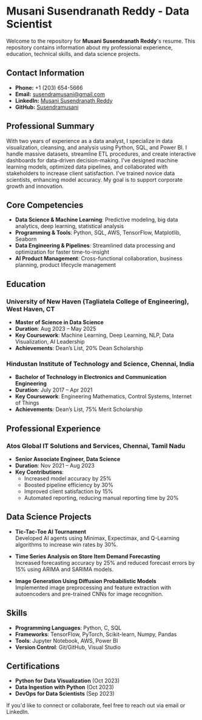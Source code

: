 # Musani Susendranath Reddy - Data Scientist

Welcome to the repository for **Musani Susendranath Reddy**'s resume. This repository contains information about my professional experience, education, technical skills, and data science projects.

## Contact Information

- **Phone:** +1 (203) 654-5666
- **Email:** susendramusani@gmail.com
- **LinkedIn:** [Musani Susendranath Reddy](https://www.linkedin.com/in/musani-susendranath-reddy-ab6494201)
- **GitHub:** [Susendramusani](https://github.com/Susendramusani)

## Professional Summary

With two years of experience as a data analyst, I specialize in data visualization, cleansing, and analysis using Python, SQL, and Power BI. I handle massive datasets, streamline ETL procedures, and create interactive dashboards for data-driven decision-making. I've designed machine learning models, optimized data pipelines, and collaborated with stakeholders to increase client satisfaction. I've trained novice data scientists, enhancing model accuracy. My goal is to support corporate growth and innovation.


## Core Competencies

- **Data Science & Machine Learning**: Predictive modeling, big data analytics, deep learning, statistical analysis
- **Programming & Tools**: Python, SQL, AWS, TensorFlow, Matplotlib, Seaborn
- **Data Engineering & Pipelines**: Streamlined data processing and optimization for faster time-to-insight
- **AI Product Management**: Cross-functional collaboration, business planning, product lifecycle management

## Education

### University of New Haven (Tagliatela College of Engineering), West Haven, CT  
- **Master of Science in Data Science**  
- **Duration**: Aug 2023 – May 2025  
- **Key Coursework**: Machine Learning, Deep Learning, NLP, Data Visualization, AI Leadership  
- **Achievements**: Dean’s List, 20% Dean Scholarship  

### Hindustan Institute of Technology and Science, Chennai, India  
- **Bachelor of Technology in Electronics and Communication Engineering**  
- **Duration**: July 2017 – Apr 2021  
- **Key Coursework**: Engineering Mathematics, Control Systems, Internet of Things  
- **Achievements**: Dean’s List, 75% Merit Scholarship  

## Professional Experience

### Atos Global IT Solutions and Services, Chennai, Tamil Nadu  
- **Senior Associate Engineer, Data Science**  
- **Duration**: Nov 2021 – Aug 2023  
- **Key Contributions**:  
  - Increased model accuracy by 25%  
  - Boosted pipeline efficiency by 30%  
  - Improved client satisfaction by 15%  
  - Automated reporting, reducing manual reporting time by 20%  

## Data Science Projects

- **Tic-Tac-Toe AI Tournament**  
  Developed AI agents using Minimax, Expectimax, and Q-Learning algorithms to increase win rates by 30%.
  
- **Time Series Analysis on Store Item Demand Forecasting**  
  Increased forecasting accuracy by 25% and reduced forecast errors by 15% using ARIMA and SARIMA models.

- **Image Generation Using Diffusion Probabilistic Models**  
  Implemented image preprocessing and feature extraction with autoencoders and pre-trained CNNs for image recognition.

## Skills

- **Programming Languages**: Python, C, SQL  
- **Frameworks**: TensorFlow, PyTorch, Scikit-learn, Numpy, Pandas  
- **Tools**: Jupyter Notebook, AWS, Power BI  
- **Version Control**: Git/GitHub, Visual Studio

## Certifications

- **Python for Data Visualization** (Oct 2023)  
- **Data Ingestion with Python** (Oct 2023)  
- **DevOps for Data Scientists** (Sep 2023)

If you'd like to connect or collaborate, feel free to reach out via email or LinkedIn.

